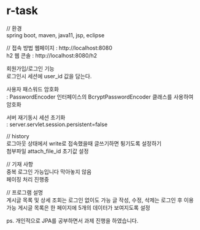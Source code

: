# r-task

// 환경 </br>
spring boot, maven, java11, jsp, eclipse </br>

// 접속 방법
웹페이지    : http://localhost:8080  </br>
h2 웹 콘솔 : http://localhost:8080/h2


회원가입/로그인 기능 </br>
로그인시 세션에 user_id 값을 담는다.

사용자 패스워드 암호화 </br>
: PasswordEncoder 인터페이스의 BcryptPasswordEncoder 클래스를 사용하여 암호화 </br>

서버 재기동시 세션 초기화</br>
: server.servlet.session.persistent=false	</br>


// history </br>
로그아웃 상태에서 write로 접속했을때 글쓰기하면 튕기도록 설정하기   </br>
첨부파일 attach_file_id 초기값 설정


// 기재 사항 </br>
중복 로그인 가능입니다 막아놓지 않음</br>
페이징 처리 진행중 </br>

// 프로그램 설명 </br>
게시글 목록 및 상세 조회는 로그인 없이도 가능
글 작성, 수정, 삭제는 로그인 후 이용 가능
게시글 목록은 한 페이지에 5개의 데이터가 보여지도록 설정



ps. 개인적으로 JPA를 공부하면서 과제 진행을 하였습니다.

